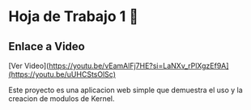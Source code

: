 # Hoja de Trabajo 1 🐺

## Enlace a Video 
[Ver Video](https://youtu.be/vEamAlFj7HE?si=LaNXv_rPlXgzEf9A](https://youtu.be/uUHCStsOlSc)


Este proyecto es una aplicacion web simple que demuestra el uso y la creacion de modulos de Kernel. 
